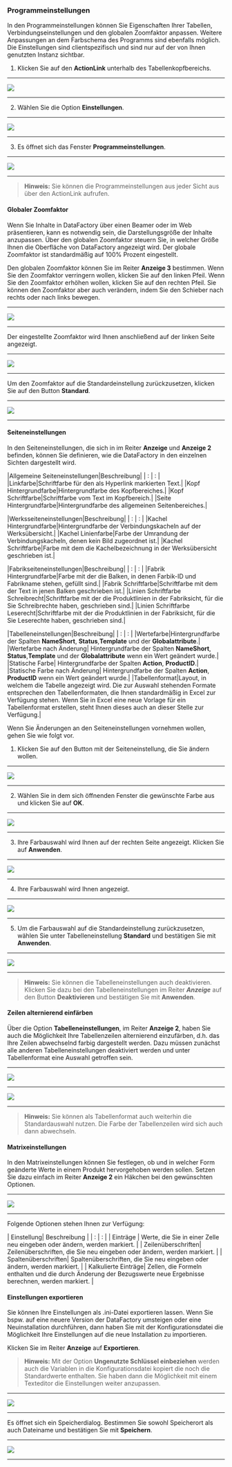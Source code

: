 ### Programmeinstellungen
In den Programmeinstellungen können Sie Eigenschaften Ihrer Tabellen, Verbindungseinstellungen und den globalen Zoomfaktor anpassen. Weitere Anpassungen an dem Farbschema des Programms sind ebenfalls möglich. Die Einstellungen sind clientspezifisch und sind nur auf der von Ihnen genutzten Instanz sichtbar.

1) Klicken Sie auf den **ActionLink** unterhalb des Tabellenkopfbereichs.

---
![](/Pictures/Excel-Client/Fabrik/Programmeinstellungen/programmeinstellungen_1.png)

---

2) Wählen Sie die Option **Einstellungen**.

---
![](/Pictures/Excel-Client/Fabrik/Programmeinstellungen/programmeinstellungen_2.png)

---

3) Es öffnet sich das Fenster **Programmeinstellungen**.

---
![](/Pictures/Excel-Client/Fabrik/Programmeinstellungen/programmeinstellungen_3.png)

---

>**Hinweis:** Sie können die Programmeinstellungen aus jeder Sicht aus über den ActionLink aufrufen.

#### Globaler Zoomfaktor

Wenn Sie Inhalte in DataFactory über einen Beamer oder im Web präsentieren, kann es notwendig sein, die Darstellungsgröße der Inhalte anzupassen. Über den globalen Zoomfaktor steuern Sie, in welcher Größe Ihnen die Oberfläche von DataFactory angezeigt wird. Der globale Zoomfaktor ist standardmäßig auf 100% Prozent eingestellt. 

Den globalen Zoomfaktor können Sie im Reiter **Anzeige 3** bestimmen. Wenn Sie den Zoomfaktor verringern wollen, klicken Sie auf den linken Pfeil. Wenn Sie den Zoomfaktor erhöhen wollen, klicken Sie auf den rechten Pfeil. Sie können den Zoomfaktor aber auch verändern, indem Sie den Schieber nach rechts oder nach links bewegen.

---
![](/Pictures/Excel-Client/Fabrik/Programmeinstellungen/programmeinstellungen_4.png)

---

Der eingestellte Zoomfaktor wird Ihnen anschließend auf der linken Seite angezeigt.

---
![](/Pictures/Excel-Client/Fabrik/Programmeinstellungen/programmeinstellungen_5.png)

---

Um den Zoomfaktor auf die Standardeinstellung zurückzusetzen, klicken Sie auf den Button **Standard**.

---
![](/Pictures/Excel-Client/Fabrik/Programmeinstellungen/programmeinstellungen_6.png)

---

#### Seiteneinstellungen

In den Seiteneinstellungen, die sich in im Reiter **Anzeige** und **Anzeige 2** befinden, können Sie definieren, wie die DataFactory in den einzelnen Sichten dargestellt wird.

<!---

---
![](/Pictures/Excel-Client/Fabrik/Programmeinstellungen/programmeinstellungen_7.png)

---

-->

|Allgemeine Seiteneinstellungen|Beschreibung|
| : | : |
|Linkfarbe|Schriftfarbe für den als Hyperlink markierten Text.|
|Kopf Hintergrundfarbe|Hintergrundfarbe des Kopfbereiches.|
|Kopf Schriftfarbe|Schriftfarbe vom Text im Kopfbereich.|
|Seite Hintergrundfarbe|Hintergrundfarbe des allgemeinen Seitenbereiches.|

|Werksseiteneinstellungen|Beschreibung|
| : | : |
|Kachel Hintergrundfarbe|Hintergrundfarbe der Verbindungskacheln auf der Werksübersicht.|
|Kachel Linienfarbe|Farbe der Umrandung der Verbindungskacheln, denen kein Bild zugeordnet ist.|
|Kachel Schriftfarbe|Farbe mit dem die Kachelbezeichnung in der Werksübersicht geschrieben ist.|

|Fabrikseiteneinstellungen|Beschreibung|
| : | : |
|Fabrik Hintergrundfarbe|Farbe mit der die Balken, in denen Farbik-ID und Fabrikname stehen, gefüllt sind.|
|Fabrik Schriftfarbe|Schriftfarbe mit dem der Text in jenen Balken geschrieben ist.|
|Linien Schriftfarbe Schreibrecht|Schriftfarbe mit der die Produktlinien in der Fabriksicht, für die Sie Schreibrechte haben, geschrieben sind.|
|Linien Schriftfarbe Leserecht|Schriftfarbe mit der die Produktlinien in der Fabriksicht, für die Sie Leserechte haben, geschrieben sind.|

|Tabelleneinstellungen|Beschreibung|
| : | : |
|Wertefarbe|Hintergrundfarbe der Spalten **NameShort**, **Status**,**Template** und der **Globalattribute**.|
|Wertefarbe nach Änderung| Hintergrundfarbe der Spalten **NameShort**, **Status**,**Template** und der **Globalattribute** wenn ein Wert geändert wurde.|
|Statische Farbe| Hintergrundfarbe der Spalten **Action**, **ProductID**.|
|Statische Farbe nach Änderung| Hintergrundfarbe der Spalten **Action**, **ProductID** wenn ein Wert geändert wurde.|
|Tabellenformat|Layout, in welchem die Tabelle angezeigt wird. Die zur Auswahl stehenden Formate entsprechen den Tabellenformaten, die Ihnen standardmäßig in Excel zur Verfügung stehen. Wenn Sie in Excel eine neue Vorlage für ein Tabellenformat erstellen, steht Ihnen dieses auch an dieser Stelle zur Verfügung.|

Wenn Sie Änderungen an den Seiteneinstellungen vornehmen wollen, gehen Sie wie folgt vor.

1) Klicken Sie auf den Button mit der Seiteneinstellung, die Sie ändern wollen.

---
![](/Pictures/Excel-Client/Fabrik/Programmeinstellungen/programmeinstellungen_8.png)

---

2) Wählen Sie in dem sich öffnenden Fenster die gewünschte Farbe aus und klicken Sie auf **OK**.

---
![](/Pictures/Excel-Client/Fabrik/Programmeinstellungen/programmeinstellungen_9.png)

---

3) Ihre Farbauswahl wird Ihnen auf der rechten Seite angezeigt. Klicken Sie auf **Anwenden**.

---
![](/Pictures/Excel-Client/Fabrik/Programmeinstellungen/programmeinstellungen_10.png)

---

4) Ihre Farbauswahl wird Ihnen angezeigt.

---
![](/Pictures/Excel-Client/Fabrik/Programmeinstellungen/programmeinstellungen_11.png)

---

5) Um die Farbauswahl auf die Standardeinstellung zurückzusetzen, wählen Sie unter Tabelleneinstellung **Standard** und bestätigen Sie mit **Anwenden**.

---
![](/Pictures/Excel-Client/Fabrik/Programmeinstellungen/programmeinstellungen_12.png)

---

> **Hinweis:** Sie können die Tabelleneinstellungen auch deaktivieren. Klicken Sie dazu bei den Tabelleneinstellungen im Reiter ***Anzeige*** auf den Button **Deaktivieren** und bestätigen Sie mit **Anwenden**.

#### Zeilen alternierend einfärben

Über die Option **Tabelleneinstellungen**, im Reiter **Anzeige 2**, haben Sie auch die Möglichkeit Ihre Tabellenzeilen alternierend einzufärben, d.h. das Ihre Zeilen abwechselnd farbig dargestellt werden. Dazu müssen zunächst alle anderen Tabelleneinstellungen deaktiviert werden und unter Tabellenformat eine Auswahl getroffen sein.

---
![](/Pictures/Excel-Client/Fabrik/Programmeinstellungen/programmeinstellungen_13.png)

---

![](/Pictures/Excel-Client/Fabrik/Programmeinstellungen/programmeinstellungen_14.png)

---

>**Hinweis:** Sie können als Tabellenformat auch weiterhin die Standardauswahl nutzen. Die Farbe der Tabellenzeilen wird sich auch dann abwechseln.

#### Matrixeinstellungen

In den Matrixeinstellungen können Sie festlegen, ob und in welcher Form geänderte Werte in einem Produkt hervorgehoben werden sollen. Setzen Sie dazu einfach im Reiter **Anzeige 2** ein Häkchen bei den gewünschten Optionen.

---
![](/Pictures/Excel-Client/Fabrik/Programmeinstellungen/programmeinstellungen_15.png)

---

Folgende Optionen stehen Ihnen zur Verfügung:

| Einstellung| Beschreibung |
| : | : | 
| Einträge | Werte, die Sie in einer Zelle neu eingeben oder ändern, werden markiert. |
| Zeilenüberschriften| Zeilenüberschriften, die Sie neu eingeben oder ändern, werden markiert. |
| Spaltenüberschriften| Spaltenüberschriften, die Sie neu eingeben oder ändern, werden markiert. |
| Kalkulierte Einträge| Zellen, die Formeln enthalten und die durch Änderung der Bezugswerte neue Ergebnisse berechnen, werden markiert. |

#### Einstellungen exportieren

Sie können Ihre Einstellungen als .ini-Datei exportieren lassen. Wenn Sie bspw. auf eine neuere Version der DataFactory umsteigen oder eine Neuinstallation durchführen, dann haben Sie mit der Konfigurationsdatei die Möglichkeit Ihre Einstellungen auf die neue Installation zu importieren.

Klicken Sie im Reiter **Anzeige** auf **Exportieren**.

>**Hinweis:** Mit der Option **Ungenutzte Schlüssel einbeziehen** werden auch die Variablen in die Konfigurationsdatei kopiert die noch die Standardwerte enthalten. Sie haben dann die Möglichkeit mit einem Texteditor die Einstellungen weiter anzupassen.

---
![](/Pictures/Excel-Client/Fabrik/Programmeinstellungen/programmeinstellungen_16.png)

---

Es öffnet sich ein Speicherdialog. Bestimmen Sie sowohl Speicherort als auch Dateiname und bestätigen Sie mit **Speichern**.

---
![](/Pictures/Excel-Client/Fabrik/Programmeinstellungen/programmeinstellungen_17.png)

---